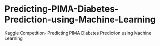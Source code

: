 # Predicting-PIMA-Diabetes-Prediction-using-Machine-Learning
Kaggle Competition- Predicting PIMA Diabetes Prediction using Machine Learning
